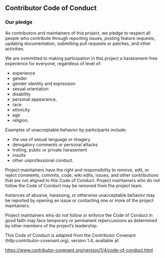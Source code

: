 ## Contributor Code of Conduct

### Our pledge

As contributors and maintainers of this project, we pledge to respect all people who contribute through reporting issues, posting feature requests, updating documentation, submitting pull requests or patches, and other activities.

We are committed to making participation in this project a harassment-free experience for everyone, regardless of level of:

- experience
- gender
- gender identity and expression
- sexual orientation
- disability
- personal appearance,
- race
- ethnicity
- age
- religion.

Examples of unacceptable behavior by participants include:

- the use of sexual language or imagery
- derogatory comments or personal attacks
- trolling, public or private harassment
- insults
- other unprofessional conduct.

Project maintainers have the right and responsibility to remove, edit, or reject comments, commits, code, wiki edits, issues, and other contributions that are not aligned to this Code of Conduct. Project maintainers who do not follow the Code of Conduct may be removed from the project team.

Instances of abusive, harassing, or otherwise unacceptable behavior may be reported by opening an issue or contacting one or more of the project maintainers.

Project maintainers who do not follow or enforce the Code of Conduct in good faith may face temporary or permanent repercussions as determined by other members of the project’s leadership.

This Code of Conduct is adapted from the Contributor Covenant (http:contributor-covenant.org), version 1.4, available at:

https://www.contributor-covenant.org/version/1/4/code-of-conduct.html